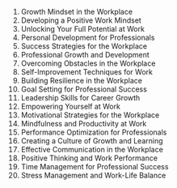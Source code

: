 1. Growth Mindset in the Workplace
2. Developing a Positive Work Mindset
3. Unlocking Your Full Potential at Work
4. Personal Development for Professionals
5. Success Strategies for the Workplace
6. Professional Growth and Development
7. Overcoming Obstacles in the Workplace
8. Self-Improvement Techniques for Work
9. Building Resilience in the Workplace
10. Goal Setting for Professional Success
11. Leadership Skills for Career Growth
12. Empowering Yourself at Work
13. Motivational Strategies for the Workplace
14. Mindfulness and Productivity at Work
15. Performance Optimization for Professionals
16. Creating a Culture of Growth and Learning
17. Effective Communication in the Workplace
18. Positive Thinking and Work Performance
19. Time Management for Professional Success
20. Stress Management and Work-Life Balance
